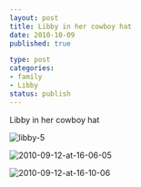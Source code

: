 ```yaml
--- 
layout: post
title: Libby in her cowboy hat
date: 2010-10-09
published: true

type: post
categories: 
- family
- Libby
status: publish
---
```

Libby in her cowboy hat

![libby-5](http://media.eick.us/2010/10/2010-09-12-at-16-05-52.jpg)

![2010-09-12-at-16-06-05](http://media.eick.us/2010/10/2010-09-12-at-16-06-05.jpg)

![2010-09-12-at-16-10-06](http://media.eick.us/2010/10/2010-09-12-at-16-10-06.jpg)